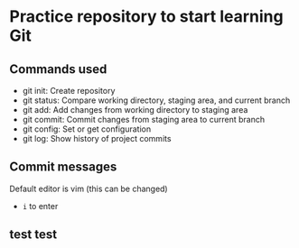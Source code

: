 # Practice repository to start learning Git


## Commands used

- git init: Create repository
- git status: Compare working directory, staging area, and current branch
- git add: Add changes from working directory to staging area
- git commit: Commit changes from staging area to current branch
- git config: Set or get configuration
- git log: Show history of project commits

## Commit messages

Default editor is vim (this can be changed)
 - `i` to enter

 ## test test
